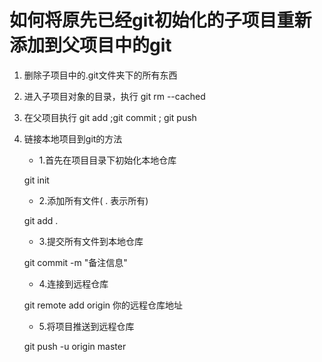 # 如何将原先已经git初始化的子项目重新添加到父项目中的git

1. 删除子项目中的.git文件夹下的所有东西

2. 进入子项目对象的目录，执行 git rm --cached

3. 在父项目执行 git add ;git commit ; git push 

4. 链接本地项目到git的方法

    - 1.首先在项目目录下初始化本地仓库

    git init

    - 2.添加所有文件( . 表示所有)

    git add .

    - 3.提交所有文件到本地仓库

    git commit -m "备注信息"

    - 4.连接到远程仓库

    git remote add origin 你的远程仓库地址

    - 5.将项目推送到远程仓库

    git push -u origin master
